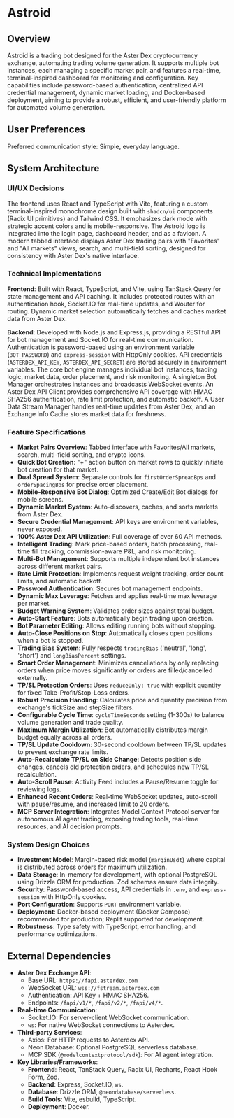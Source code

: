 # Astroid

## Overview
Astroid is a trading bot designed for the Aster Dex cryptocurrency exchange, automating trading volume generation. It supports multiple bot instances, each managing a specific market pair, and features a real-time, terminal-inspired dashboard for monitoring and configuration. Key capabilities include password-based authentication, centralized API credential management, dynamic market loading, and Docker-based deployment, aiming to provide a robust, efficient, and user-friendly platform for automated volume generation.

## User Preferences
Preferred communication style: Simple, everyday language.

## System Architecture

### UI/UX Decisions
The frontend uses React and TypeScript with Vite, featuring a custom terminal-inspired monochrome design built with `shadcn/ui` components (Radix UI primitives) and Tailwind CSS. It emphasizes dark mode with strategic accent colors and is mobile-responsive. The Astroid logo is integrated into the login page, dashboard header, and as a favicon. A modern tabbed interface displays Aster Dex trading pairs with "Favorites" and "All markets" views, search, and multi-field sorting, designed for consistency with Aster Dex's native interface.

### Technical Implementations
**Frontend**: Built with React, TypeScript, and Vite, using TanStack Query for state management and API caching. It includes protected routes with an authentication hook, Socket.IO for real-time updates, and Wouter for routing. Dynamic market selection automatically fetches and caches market data from Aster Dex.

**Backend**: Developed with Node.js and Express.js, providing a RESTful API for bot management and Socket.IO for real-time communication. Authentication is password-based using an environment variable (`BOT_PASSWORD`) and `express-session` with HttpOnly cookies. API credentials (`ASTERDEX_API_KEY`, `ASTERDEX_API_SECRET`) are stored securely in environment variables. The core bot engine manages individual bot instances, trading logic, market data, order placement, and risk monitoring. A singleton Bot Manager orchestrates instances and broadcasts WebSocket events. An Aster Dex API Client provides comprehensive API coverage with HMAC SHA256 authentication, rate limit protection, and automatic backoff. A User Data Stream Manager handles real-time updates from Aster Dex, and an Exchange Info Cache stores market data for freshness.

### Feature Specifications
- **Market Pairs Overview**: Tabbed interface with Favorites/All markets, search, multi-field sorting, and crypto icons.
- **Quick Bot Creation**: "+" action button on market rows to quickly initiate bot creation for that market.
- **Dual Spread System**: Separate controls for `firstOrderSpreadBps` and `orderSpacingBps` for precise order placement.
- **Mobile-Responsive Bot Dialog**: Optimized Create/Edit Bot dialogs for mobile screens.
- **Dynamic Market System**: Auto-discovers, caches, and sorts markets from Aster Dex.
- **Secure Credential Management**: API keys are environment variables, never exposed.
- **100% Aster Dex API Utilization**: Full coverage of over 60 API methods.
- **Intelligent Trading**: Mark price-based orders, batch processing, real-time fill tracking, commission-aware P&L, and risk monitoring.
- **Multi-Bot Management**: Supports multiple independent bot instances across different market pairs.
- **Rate Limit Protection**: Implements request weight tracking, order count limits, and automatic backoff.
- **Password Authentication**: Secures bot management endpoints.
- **Dynamic Max Leverage**: Fetches and applies real-time max leverage per market.
- **Budget Warning System**: Validates order sizes against total budget.
- **Auto-Start Feature**: Bots automatically begin trading upon creation.
- **Bot Parameter Editing**: Allows editing running bots without stopping.
- **Auto-Close Positions on Stop**: Automatically closes open positions when a bot is stopped.
- **Trading Bias System**: Fully respects `tradingBias` ('neutral', 'long', 'short') and `longBiasPercent` settings.
- **Smart Order Management**: Minimizes cancellations by only replacing orders when price moves significantly or orders are filled/cancelled externally.
- **TP/SL Protection Orders**: Uses `reduceOnly: true` with explicit quantity for fixed Take-Profit/Stop-Loss orders.
- **Robust Precision Handling**: Calculates price and quantity precision from exchange's tickSize and stepSize filters.
- **Configurable Cycle Time**: `cycleTimeSeconds` setting (1-300s) to balance volume generation and trade quality.
- **Maximum Margin Utilization**: Bot automatically distributes margin budget equally across all orders.
- **TP/SL Update Cooldown**: 30-second cooldown between TP/SL updates to prevent exchange rate limits.
- **Auto-Recalculate TP/SL on Side Change**: Detects position side changes, cancels old protection orders, and schedules new TP/SL recalculation.
- **Auto-Scroll Pause**: Activity Feed includes a Pause/Resume toggle for reviewing logs.
- **Enhanced Recent Orders**: Real-time WebSocket updates, auto-scroll with pause/resume, and increased limit to 20 orders.
- **MCP Server Integration**: Integrates Model Context Protocol server for autonomous AI agent trading, exposing trading tools, real-time resources, and AI decision prompts.

### System Design Choices
- **Investment Model**: Margin-based risk model (`marginUsdt`) where capital is distributed across orders for maximum utilization.
- **Data Storage**: In-memory for development, with optional PostgreSQL using Drizzle ORM for production. Zod schemas ensure data integrity.
- **Security**: Password-based access, API credentials in `.env`, and `express-session` with HttpOnly cookies.
- **Port Configuration**: Supports `PORT` environment variable.
- **Deployment**: Docker-based deployment (Docker Compose) recommended for production; Replit supported for development.
- **Robustness**: Type safety with TypeScript, error handling, and performance optimizations.

## External Dependencies

- **Aster Dex Exchange API**:
    - Base URL: `https://fapi.asterdex.com`
    - WebSocket URL: `wss://fstream.asterdex.com`
    - Authentication: API Key + HMAC SHA256.
    - Endpoints: `/fapi/v1/*`, `/fapi/v2/*`, `/fapi/v4/*`.
- **Real-time Communication**:
    - Socket.IO: For server-client WebSocket communication.
    - `ws`: For native WebSocket connections to Asterdex.
- **Third-party Services**:
    - Axios: For HTTP requests to Asterdex API.
    - Neon Database: Optional PostgreSQL serverless database.
    - MCP SDK (`@modelcontextprotocol/sdk`): For AI agent integration.
- **Key Libraries/Frameworks**:
    - **Frontend**: React, TanStack Query, Radix UI, Recharts, React Hook Form, Zod.
    - **Backend**: Express, Socket.IO, `ws`.
    - **Database**: Drizzle ORM, `@neondatabase/serverless`.
    - **Build Tools**: Vite, esbuild, TypeScript.
    - **Deployment**: Docker.